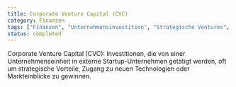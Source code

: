 ```yaml
---
title: Corporate Venture Capital (CVC)
category: Finanzen
tags: ["Finanzen", "Unternehmensinvestition", "Strategische Ventures", "Startup-Finanzierung"]
status: completed
---
```

Corporate Venture Capital (CVC): Investitionen, die von einer Unternehmenseinheit in externe Startup-Unternehmen getätigt werden, oft um strategische Vorteile, Zugang zu neuen Technologien oder Markteinblicke zu gewinnen.
